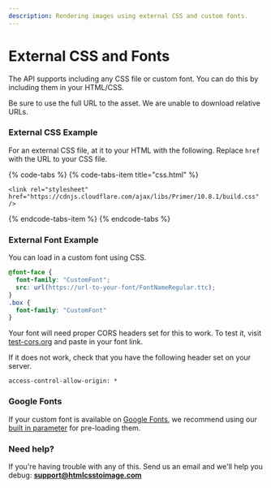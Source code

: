 ```yaml
---
description: Rendering images using external CSS and custom fonts.
---
```


# External CSS and Fonts

The API supports including any CSS file or custom font. You can do this by including them in your HTML/CSS.

Be sure to use the full URL to the asset. We are unable to download relative URLs.

### External CSS Example

For an external CSS file, at it to your HTML with the following. Replace `href` with the URL to your CSS file.

{% code-tabs %}
{% code-tabs-item title="css.html" %}
```markup
<link rel="stylesheet" href="https://cdnjs.cloudflare.com/ajax/libs/Primer/10.8.1/build.css" />
```
{% endcode-tabs-item %}
{% endcode-tabs %}

### External Font Example

You can load in a custom font using CSS.

```css
@font-face {
  font-family: "CustomFont";
  src: url(https://url-to-your-font/FontNameRegular.ttc);
}
.box {
  font-family: "CustomFont"
}
```

Your font will need proper CORS headers set for this to work. To test it, visit [test-cors.org](https://www.test-cors.org) and paste in your font link.

If it does not work, check that you have the following header set on your server.

`access-control-allow-origin: *`

### Google Fonts

If your custom font is available on [Google Fonts](https://fonts.google.com/), we recommend using our [built in parameter](using-google-fonts.md) for pre-loading them.

### Need help?

If you're having trouble with any of this. Send us an email and we'll help you debug: **support@htmlcsstoimage.com**

